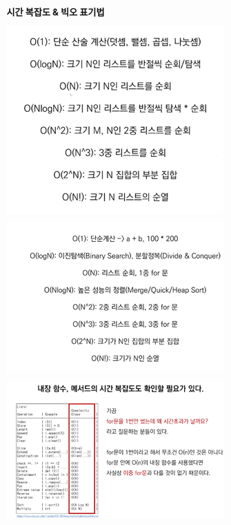 ## 시간 복잡도 & 빅오 표기법

![image-20220726105238929](README.assets/image-20220726105238929.png)

![image-20220726105708690](README.assets/image-20220726105708690.png)

![image-20220726110854026](README.assets/image-20220726110854026.png)